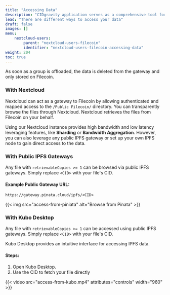 ```yaml
---
title: "Accessing Data"
description: "CIDgravity application serves as a comprehensive tool for managing and monitoring of : clients, pricing, acceptance criterias, avalability and activity."
lead: "There are different ways to access your data"
draft: false
images: []
menu:
    nextcloud-users:
        parent: "nextcloud-users-filecoin"
        identifier: "nextcloud-users-filecoin-accessing-data"
weight: 204
toc: true
---
```


As soon as a group is offloaded, the data is deleted from the gateway and only stored on Filecoin.

### With Nextcloud

Nextcloud can act as a gateway to Filecoin by allowing authenticated and mapped access to the `/Public Filecoin/` directory.
You can transparently browse the files through Nextcloud. Nextcloud retrieves the files from Filecoin on your behalf.

Using our Nextcloud instance provides high bandwidth and low latency leveraging features, like **Sharding** or **Bandwidth Aggregation**. 
However, you can also leverage any public IPFS gateway or set up your own IPFS node to gain direct access to the data.

### With Public IPFS Gateways

Any file with `retrievableCopies >= 1` can be browsed via public IPFS gateways. Simply replace `<CID>` with your file's CID.

#### Example Public Gateway URL:

```
https://gateway.pinata.cloud/ipfs/<CID>
```

{{< img src="access-from-piniata" alt="Browse from Pinata" >}}

### With Kubo Desktop

Any file with `retrievableCopies >= 1` can be accessed using public IPFS gateways. Simply replace `<CID>` with your file's CID.

Kubo Desktop provides an intuitive interface for accessing IPFS data.

#### Steps:

1. Open Kubo Desktop.
2. Use the CID to fetch your file directly

{{< video src="access-from-kubo.mp4" attributes="controls" width="960" >}}

